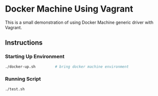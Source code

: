 # **Docker Machine Using Vagrant**

This is a small demonstration of using Docker Machine generic driver with Vagrant.

## **Instructions**

### **Starting Up Environment**

```bash
./docker-up.sh         # bring docker machine environment
```
### **Running Script**

```bash
./test.sh
```
